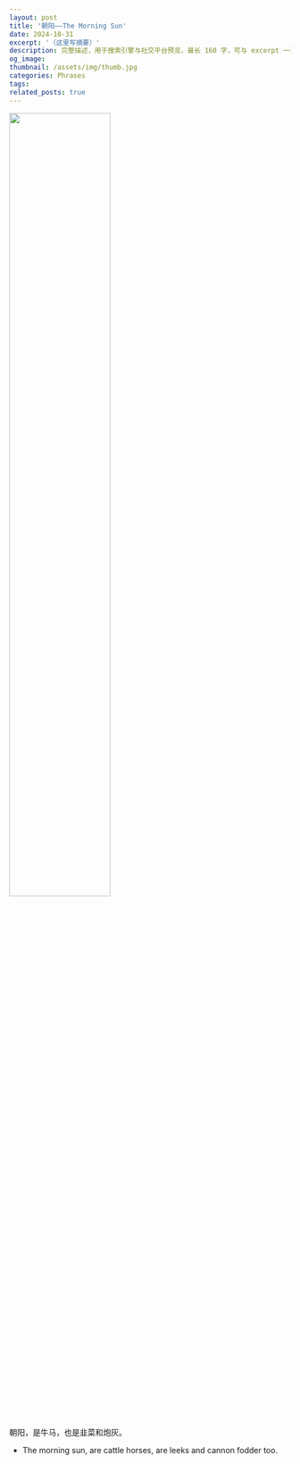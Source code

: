 ```yaml
---
layout: post
title: '朝阳——The Morning Sun'
date: 2024-10-31
excerpt: '（这里写摘要）'
description: 完整描述，用于搜索引擎与社交平台预览，最长 160 字，可与 excerpt 一致
og_image: 
thumbnail: /assets/img/thumb.jpg
categories: Phrases
tags: 
related_posts: true
---
```


<img src="{{ '/assets/img/blog/xxxxxxxx' | relative_url }}" style="width:60%;">

朝阳，是牛马，也是韭菜和炮灰。

- The morning sun, are cattle horses, are leeks and cannon fodder too.
